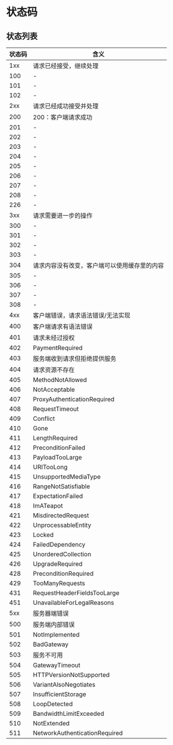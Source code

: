 # 状态码

## 状态列表

状态码 | 含义
--- | -----------------------------
1xx | 请求已经接受，继续处理
100 | -
101 | -
102 | -
2xx | 请求已经成功接受并处理
200 | 200：客户端请求成功
201 | -
202 | -
203 | -
204 | -
205 | -
206 | -
207 | -
208 | -
226 | -
3xx | 请求需要进一步的操作
300 | -
301 | -
302 | -
303 | -
304 | 请求内容没有改变，客户端可以使用缓存里的内容
305 | -
306 | -
307 | -
308 | -
4xx | 客户端错误，请求语法错误/无法实现
400 | 客户端请求有语法错误
401 | 请求未经过授权
402 | PaymentRequired
403 | 服务端收到请求但拒绝提供服务
404 | 请求资源不存在
405 | MethodNotAllowed
406 | NotAcceptable
407 | ProxyAuthenticationRequired
408 | RequestTimeout
409 | Conflict
410 | Gone
411 | LengthRequired
412 | PreconditionFailed
413 | PayloadTooLarge
414 | URITooLong
415 | UnsupportedMediaType
416 | RangeNotSatisfiable
417 | ExpectationFailed
418 | ImATeapot
421 | MisdirectedRequest
422 | UnprocessableEntity
423 | Locked
424 | FailedDependency
425 | UnorderedCollection
426 | UpgradeRequired
428 | PreconditionRequired
429 | TooManyRequests
431 | RequestHeaderFieldsTooLarge
451 | UnavailableForLegalReasons
5xx | 服务器端错误
500 | 服务端内部错误
501 | NotImplemented
502 | BadGateway
503 | 服务不可用
504 | GatewayTimeout
505 | HTTPVersionNotSupported
506 | VariantAlsoNegotiates
507 | InsufficientStorage
508 | LoopDetected
509 | BandwidthLimitExceeded
510 | NotExtended
511 | NetworkAuthenticationRequired
